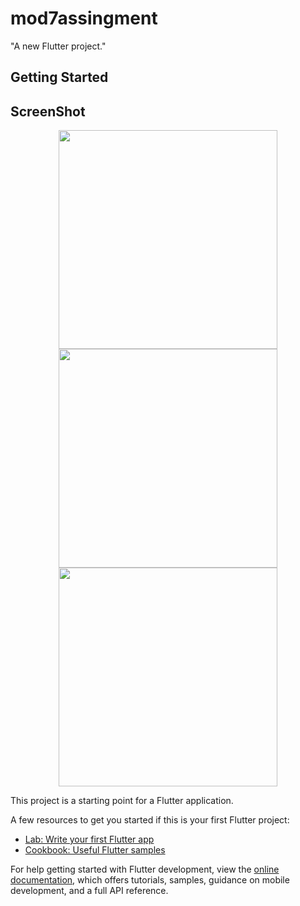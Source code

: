 # mod7assingment

"A new Flutter project."

## Getting Started
## ScreenShot

<div align = "center">
<img src="Screenshot_1695748025.png" width="350" />
<img src="Screenshot_1695748032.png" width="350" />
<img src="Screenshot_1695748238.png" width="350" />
</div>

This project is a starting point for a Flutter application.

A few resources to get you started if this is your first Flutter project:

- [Lab: Write your first Flutter app](https://docs.flutter.dev/get-started/codelab)
- [Cookbook: Useful Flutter samples](https://docs.flutter.dev/cookbook)

For help getting started with Flutter development, view the
[online documentation](https://docs.flutter.dev/), which offers tutorials,
samples, guidance on mobile development, and a full API reference.
